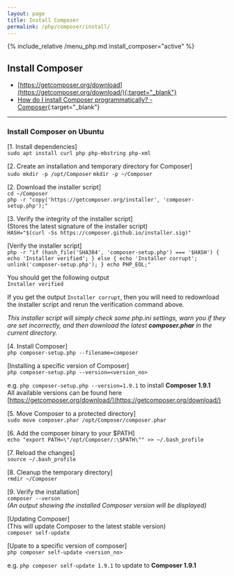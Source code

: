 ```yaml
---
layout: page
title: Install Composer
permalink: /php/composer/install/
---
```


{% include_relative /menu_php.md install_composer="active" %}

## Install Composer

- [https://getcomposer.org/download](https://getcomposer.org/download/){:target="_blank"}
- [How do I install Composer programmatically? - Composer](https://getcomposer.org/doc/faqs/how-to-install-composer-programmatically.md){:target="_blank"}

___

### Install Composer on Ubuntu

[1. Install dependencies]  
`sudo apt install curl php php-mbstring php-xml`

[2. Create an installation and temporary directory for Composer]  
`sudo mkdir -p /opt/Composer`
`mkdir -p ~/Composer`

[2. Download the installer script]  
`cd ~/Composer`  
`php -r "copy('https://getcomposer.org/installer', 'composer-setup.php');"`

[3. Verify the integrity of the installer script]  
(Stores the latest signature of the installer script)  
`HASH="$(curl -Ss https://composer.github.io/installer.sig)"`

[Verify the installer script]  
`php -r "if (hash_file('SHA384', 'composer-setup.php') === '$HASH') { echo 'Installer verified'; } else { echo 'Installer corrupt'; unlink('composer-setup.php'); } echo PHP_EOL;"`

You should get the following output  
`Installer verified`

If you get the output `Installer corrupt`, then you will need to redownload the installer script and rerun the verification command above.

_This installer script will simply check some php.ini settings, warn you if they are set incorrectly, and then download the latest **composer.phar** in the current directory._

[4. Install Composer]  
`php composer-setup.php --filename=composer`

[Installing a specific version of Composer]  
`php composer-setup.php --version=<version_no>`  

e.g. `php composer-setup.php --version=1.9.1` to install **Composer 1.9.1**  
All available versions can be found here [https://getcomposer.org/download/](https://getcomposer.org/download/)

[5. Move Composer to a protected directory]  
`sudo move composer.phar /opt/Composer/composer.phar`

[6. Add the composer binary to your $PATH]  
`echo "export PATH=\"/opt/Composer/:\$PATH\"" >> ~/.bash_profile`

[7. Reload the changes]  
`source ~/.bash_profile`

[8. Cleanup the temporary directory]  
`rmdir ~/Composer`

[9. Verify the installation]  
`composer --verson`  
_(An output showing the installed Composer version will be displayed)_

[Updating Composer]  
(This will update Composer to the latest stable version)  
`composer self-update`

[Upate to a specific version of composer]  
`php composer self-update <version_no>`  

e.g. `php composer self-update 1.9.1` to update to **Composer 1.9.1**
